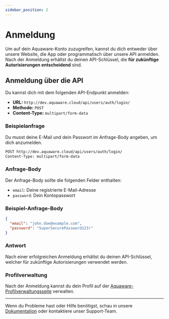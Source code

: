 ```yaml
---
sidebar_position: 2
---
```


# Anmeldung

Um auf dein Aquaware-Konto zuzugreifen, kannst du dich entweder über unsere Website, die App oder programmatisch über unsere API anmelden. Nach der Anmeldung erhältst du deinen API-Schlüssel, die **für zukünftige Autorisierungen entscheidend** sind.

## Anmeldung über die API

Du kannst dich mit dem folgenden API-Endpunkt anmelden:

- **URL:** `http://dev.aquaware.cloud/api/users/auth/login/`
- **Methode:** `POST`
- **Content-Type:** `multipart/form-data`

### Beispielanfrage

Du musst deine E-Mail und dein Passwort im Anfrage-Body angeben, um dich anzumelden.

```bash
POST http://dev.aquaware.cloud/api/users/auth/login/
Content-Type: multipart/form-data
```

### Anfrage-Body

Der Anfrage-Body sollte die folgenden Felder enthalten:

- `email`: Deine registrierte E-Mail-Adresse
- `password`: Dein Kontopasswort

### Beispiel-Anfrage-Body

```json
{
  "email": "john.doe@example.com",
  "password": "SuperSecurePassword123!"
}
```

### Antwort

Nach einer erfolgreichen Anmeldung erhältst du deinen API-Schlüssel, welcher für zukünftige Autorisierungen verwendet werden.

### Profilverwaltung

Nach der Anmeldung kannst du dein Profil auf der [Aquaware-Profilverwaltungsseite](https://dashboard.aquaware.cloud) verwalten.

---

Wenn du Probleme hast oder Hilfe benötigst, schau in unsere [Dokumentation](#) oder kontaktiere unser Support-Team.

